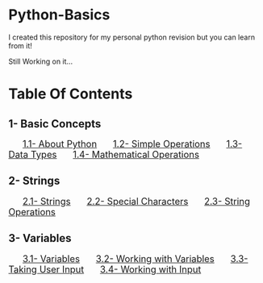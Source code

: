 # Python-Basics
I created this repository for my personal python revision but you can learn from it!

Still Working on it...

# Table Of Contents

## 1- Basic Concepts

&emsp;&emsp;<font size = "4">[1.1- About Python](/1-%20Basic%20Concepts/1.1-%20About%20Python.md)</font>
&emsp;&emsp;<font size = "4">[1.2- Simple Operations](/1-%20Basic%20Concepts/1.2-%20Simple%20Operation.md)</font>
&emsp;&emsp;<font size = "4">[1.3- Data Types](/1-%20Basic%20Concepts/1.3%20-%20Data%20Types.md)</font>
&emsp;&emsp;<font size = "4">[1.4- Mathematical Operations](/1-%20Basic%20Concepts/1.4%20-%20Mathematical%20Operations.md)</font>

## 2- Strings

&emsp;&emsp;<font size = "4">[2.1- Strings](/2-%20Strings/2.1%20-%20Strings.md)</font>
&emsp;&emsp;<font size = "4">[2.2- Special Characters](/2-%20Strings/2.2%20-%20Special%20Characters.md)</font>
&emsp;&emsp;<font size = "4">[2.3- String Operations](/2-%20Strings/2.3%20-%20String%20Operations.md)</font>

## 3- Variables

&emsp;&emsp;<font size = "4">[3.1- Variables](/3%20-%20Variables/3.1%20-%20Variables.md)</font>
&emsp;&emsp;<font size = "4">[3.2- Working with Variables](/3%20-%20Variables/3.2%20-%20Working%20with%20Variables.md)</font>
&emsp;&emsp;<font size = "4">[3.3- Taking User Input](/3%20-%20Variables/3.3%20-%20Taking%20User%20Input.md)</font>
&emsp;&emsp;<font size = "4">[3.4- Working with Input](/3%20-%20Variables/3.4%20-%20Working%20with%20Input.md)</font>
